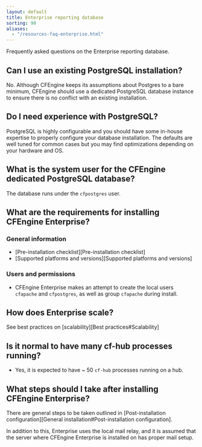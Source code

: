 ```yaml
---
layout: default
title: Enterprise reporting database
sorting: 90
aliases:
  - "/resources-faq-enterprise.html"
---
```


Frequently asked questions on the Enterprise reporting database.

## Can I use an existing PostgreSQL installation?

No. Although CFEngine keeps its assumptions about Postgres to a bare minimum,
CFEngine should use a dedicated PostgreSQL database instance to ensure there is
no conflict with an existing installation.

## Do I need experience with PostgreSQL?

PostgreSQL is highly configurable and you should have some in-house expertise to
properly configure your database installation. The defaults are well tuned for
common cases but you may find optimizations depending on your hardware and OS.

## What is the system user for the CFEngine dedicated PostgreSQL database?

The database runs under the `cfpostgres` user.

## What are the requirements for installing CFEngine Enterprise?

### General information

- [Pre-installation checklist][Pre-installation checklist]
- [Supported platforms and versions][Supported platforms and versions]

### Users and permissions

- CFEngine Enterprise makes an attempt to create the local users `cfapache` and
  `cfpostgres`, as well as group `cfapache` during install.

## How does Enterprise scale?

See best practices on [scalability][Best practices#Scalability]

## Is it normal to have many cf-hub processes running?

- Yes, it is expected to have ~ 50 `cf-hub` processes running on a hub.

## What steps should I take after installing CFEngine Enterprise?

There are general steps to be taken outlined in
[Post-installation configuration][General installation#Post-installation configuration].

In addition to this, Enterprise uses the local mail relay, and it is assumed
that the server where CFEngine Enterprise is installed on has proper mail setup.
